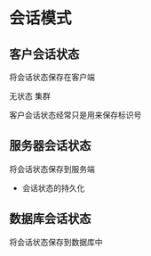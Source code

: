 # 会话模式

## 客户会话状态

将会话状态保存在客户端

无状态 集群

客户会话状态经常只是用来保存标识号

## 服务器会话状态

将会话状态保存到服务端

- 会话状态的持久化

## 数据库会话状态

将会话状态保存到数据库中

